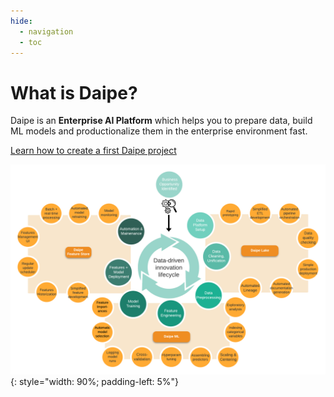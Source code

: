 ```yaml
---
hide:
  - navigation
  - toc
---
```


# What is Daipe?

Daipe is an **Enterprise AI Platform** which helps you to prepare data, build ML models and productionalize them in the enterprise environment fast.

[Learn how to create a first Daipe project](create-daipe-project.md)

![daipe](images/daipe_lifecycle.png){: style="width: 90%; padding-left: 5%"}
